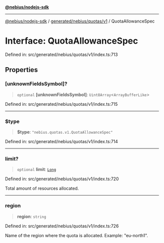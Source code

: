 [**@nebius/nodejs-sdk**](../../../../../README.md)

---

[@nebius/nodejs-sdk](../../../../../README.md) / [generated/nebius/quotas/v1](../README.md) / QuotaAllowanceSpec

# Interface: QuotaAllowanceSpec

Defined in: src/generated/nebius/quotas/v1/index.ts:713

## Properties

### \[unknownFieldsSymbol\]?

> `optional` **\[unknownFieldsSymbol\]**: `Uint8Array`\<`ArrayBufferLike`\>

Defined in: src/generated/nebius/quotas/v1/index.ts:715

---

### $type

> **$type**: `"nebius.quotas.v1.QuotaAllowanceSpec"`

Defined in: src/generated/nebius/quotas/v1/index.ts:714

---

### limit?

> `optional` **limit**: [`Long`](../../../../../runtime/protos/core/classes/Long.md)

Defined in: src/generated/nebius/quotas/v1/index.ts:720

Total amount of resources allocated.

---

### region

> **region**: `string`

Defined in: src/generated/nebius/quotas/v1/index.ts:726

Name of the region where the quota is allocated.
Example: "eu-north1".
